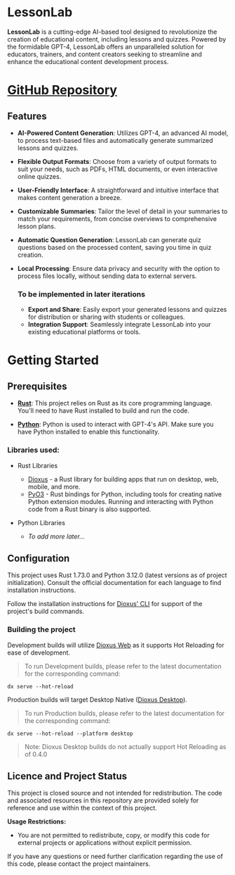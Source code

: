 <!-- Need to be replaced with banner + logo -->

# LessonLab

<!-- Need to be replaced with banner + logo -->

**LessonLab** is a cutting-edge AI-based tool designed to revolutionize the creation of educational content, including lessons and quizzes. Powered by the formidable GPT-4, LessonLab offers an unparalleled solution for educators, trainers, and content creators seeking to streamline and enhance the educational content development process.

# [GitHub Repository](https://github.com/kaimatzu/LessonLab)

## Features

- **AI-Powered Content Generation**: Utilizes GPT-4, an advanced AI model, to process text-based files and automatically generate summarized lessons and quizzes.
- **Flexible Output Formats**: Choose from a variety of output formats to suit your needs, such as PDFs, HTML documents, or even interactive online quizzes.
- **User-Friendly Interface**: A straightforward and intuitive interface that makes content generation a breeze.
- **Customizable Summaries**: Tailor the level of detail in your summaries to match your requirements, from concise overviews to comprehensive lesson plans.
- **Automatic Question Generation**: LessonLab can generate quiz questions based on the processed content, saving you time in quiz creation.
- **Local Processing**: Ensure data privacy and security with the option to process files locally, without sending data to external servers.

  ### To be implemented in later iterations

  - **Export and Share**: Easily export your generated lessons and quizzes for distribution or sharing with students or colleagues.
  - **Integration Support**: Seamlessly integrate LessonLab into your existing educational platforms or tools.

# Getting Started

## Prerequisites

- [**Rust**](https://www.rust-lang.org/): This project relies on Rust as its core programming language. You'll need to have Rust installed to build and run the code.

- [**Python**](https://www.python.org/): Python is used to interact with GPT-4's API. Make sure you have Python installed to enable this functionality.

### Libraries used:

- Rust Libraries

  - [Dioxus](https://github.com/DioxusLabs/dioxus) - a Rust library for building apps that run on desktop, web, mobile, and more.
  - [PyO3](https://github.com/PyO3/pyo3) - Rust bindings for Python, including tools for creating native Python extension modules. Running and interacting with Python code from a Rust binary is also supported.

- Python Libraries

  - _To add more later..._

## Configuration

This project uses Rust 1.73.0 and Python 3.12.0 (latest versions as of project initialization). Consult the official documentation for each language to find installation instructions.

Follow the installation instructions for [Dioxus' CLI](https://dioxuslabs.com/learn/0.4/CLI/installation) for support of the project's build commands.

### Building the project

Development builds will utilize [Dioxus Web](https://dioxuslabs.com/learn/0.4/getting_started/wasm) as it supports Hot Reloading for ease of development.

> To run Development builds, please refer to the latest documentation for the corresponding command:

```
dx serve --hot-reload
```

Production builds will target Desktop Native ([Dioxus Desktop](https://dioxuslabs.com/learn/0.4/getting_started/desktop)).

> To run Production builds, please refer to the latest documentation for the corresponding command:

```
dx serve --hot-reload --platform desktop
```

> Note: Dioxus Desktop builds do not actually support Hot Reloading as of 0.4.0

## Licence and Project Status

This project is closed source and not intended for redistribution. The code and associated resources in this repository are provided solely for reference and use within the context of this project.

**Usage Restrictions:**

- You are not permitted to redistribute, copy, or modify this code for external projects or applications without explicit permission.

If you have any questions or need further clarification regarding the use of this code, please contact the project maintainers.
